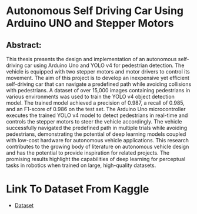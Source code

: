 # Autonomous Self Driving Car Using Arduino UNO and Stepper Motors
## Abstract:
This thesis presents the design and implementation of an autonomous self-driving car using Arduino Uno and YOLO v4 for pedestrian detection. The vehicle is equipped with two stepper motors and motor drivers to control its movement. The aim of this project is to develop an inexpensive yet efficient self-driving car that can navigate a predefined path while avoiding collisions with pedestrians.
A dataset of over 15,000 images containing pedestrians in various environments was used to train the YOLO v4 object detection model. The trained model achieved a precision of 0.987, a recall of 0.985, and an F1-score of 0.986 on the test set.
The Arduino Uno microcontroller executes the trained YOLO v4 model to detect pedestrians in real-time and controls the stepper motors to steer the vehicle accordingly. The vehicle successfully navigated the predefined path in multiple trials while avoiding pedestrians, demonstrating the potential of deep learning models coupled with low-cost hardware for autonomous vehicle applications.
This research contributes to the growing body of literature on autonomous vehicle design and has the potential to provide inspiration for related projects. The promising results highlight the capabilities of deep learning for perceptual tasks in robotics when trained on large, high-quality datasets.


# Link To Dataset From Kaggle
- [Dataset](https://www.kaggle.com/datasets/karthika95/pedestrian-detection)
